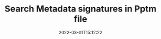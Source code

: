 ---
############################# Static ############################
layout: "auto-gen-signature"
date: 2022-03-01T15:12:22
draft: false
operation: Search
signaturetype: Metadata
fileformat: Pptm
productName: .NET
lang: en
productCode: net
otherformats: pdf doc docx docm dot dotm dotx odt ott rtf xls xlsx xlsm xlsb csv ods ots xltx xltm ppt pptx pps ppsx odp otp potx potm pptm ppsm png jpg bmp gif tiff svg webp wmf
breadcrumb: Search Metadata signatures at Pptm with C#

############################# Head ############################
head_title: "Search Metadata signatures in Pptm file in C#"
head_description: "Use .NET for searching Metadata signatures in Pptm files using a few lines of code."

############################# Header ############################
title: "Search Metadata signatures in Pptm file"
description: ".NET native API to search Metadata signatures in already signed Pptm file. Perform advanced e-signature operations within your Pptm documents using a few lines of code."
bg_image: "https://cms.admin.containerize.com/templates/aspose/App_Themes/V3/images/bg/header1.png"
bg_overlay: false
button:
    enable: true

############################# SubMenu ############################
submenu:
    enable: true

    left:
        img_alt: "GroupDocs.Signature for .NET"
        image: "https://cms.admin.containerize.com/templates/groupdocs/images/product-logos/90x90-noborder/groupdocsature-net.png"
        product: "GroupDocs.Signature"
        platform: ".NET"



############################# About ############################
about:
    enable: true
    title: "About GroupDocs.Signature for .NET API"
    content: |
        [GroupDocs.Signature for .NET](https://products.groupdocs.com/signature/net/) provides .NET API for processing documents using various signature types such as text, image, barcode, QR-code, stamp, form-field and metadata. Users can load, edit, validate, save, remove, preview and search digital signatures within PDF, Microsoft Word, Excel worksheets, PowerPoint presentations, Adobe Photoshop, metafiles and image file formats, with additional support for customizing signature properties as needed.
    

############################# Steps ############################
steps:
    enable: true
    title_left: "How to search Metadata signatures in Pptm"
    content_left: |
        [GroupDocs.Signature for .NET](https://products.groupdocs.com/signature/net/) makes it easy for .NET developers to search Metadata signatures in Pptm files from within their applications by implementing a few easy steps.
        
        * Create new instance of Signature class and pass source document path as a constructor parameter.
        * Instantiate the SearchOptions object according to your requirements and specify search options.
        * Call Search method of Signature class instance and pass SearchOptions to it.

    title_right: "System Requirements"
    content_right: |
        GroupDocs.Signature for .NET are supported on all major platforms and operating systems. Before executing the code below, please make sure that you have the following prerequisites installed on your system.

        * Operating systems: Microsoft Windows, Linux, MacOS
        * Development environments: Microsoft Visual Studio, Xamarin, MonoDevelop
        * Frameworks: .NET Framework, .NET Standard, .NET Core, Mono
        * Download the latest version of GroupDocs.Signature for .NET from [Nuget](https://www.nuget.org/packages/groupdocs.signature)
         
    code: |
        ```csharp    
        
        // Set up input Pptm file
        string filePath = "input.pptm";

        // Instantiate Signature for input file
        using (var signature = new GroupDocs.Signature.Signature(filePath))
        {
                // search for Metadata signatures in Pptm document
                List<PresentationMetadataSignature> signatures = signature.Search<PresentationMetadataSignature>(SignatureType.Metadata);

                // process signatures which were found 
                foreach (PresentationMetadataSignature mdSignature in signatures)
                {
                    //...
                }
        }

        ```

############################# Demos ############################
demos:
    enable: true
    title: "Signing with Metadata signatures Live Demo"
    content: |
       Add various electronic signatures to Pptm file right now by visiting the [GroupDocs.Signature App](https://products.groupdocs.app/signature/family) website.

        
############################# More Formats ############################
more_formats:
    enable: true
    title: Search other Metadata signatures using C#
    content: |
        Electronic signatures search in various documents. Find signatures from some of the popular file formats as stated below.
    format: 
           
       
back_to_top:
    enable: true
---